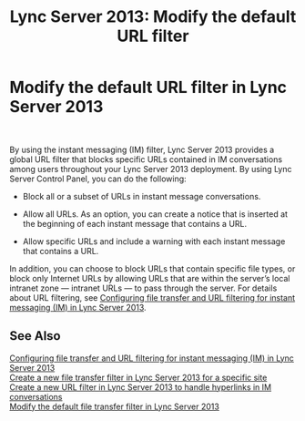 ﻿---
title: 'Lync Server 2013: Modify the default URL filter'
TOCTitle: Modify the default URL filter
ms:assetid: 80a472b3-054e-45a6-80fc-9ee2bda28ee6
ms:mtpsurl: https://technet.microsoft.com/en-us/library/Gg182544(v=OCS.15)
ms:contentKeyID: 48184653
ms.date: 07/23/2014
mtps_version: v=OCS.15
---

# Modify the default URL filter in Lync Server 2013

 


By using the instant messaging (IM) filter, Lync Server 2013 provides a global URL filter that blocks specific URLs contained in IM conversations among users throughout your Lync Server 2013 deployment. By using Lync Server Control Panel, you can do the following:

  - Block all or a subset of URLs in instant message conversations.

  - Allow all URLs. As an option, you can create a notice that is inserted at the beginning of each instant message that contains a URL.

  - Allow specific URLs and include a warning with each instant message that contains a URL.

In addition, you can choose to block URLs that contain specific file types, or block only Internet URLs by allowing URLs that are within the server’s local intranet zone — intranet URLs — to pass through the server. For details about URL filtering, see [Configuring file transfer and URL filtering for instant messaging (IM) in Lync Server 2013](lync-server-2013-configuring-file-transfer-and-url-filtering-for-instant-messaging-im.md).

## See Also


[Configuring file transfer and URL filtering for instant messaging (IM) in Lync Server 2013](lync-server-2013-configuring-file-transfer-and-url-filtering-for-instant-messaging-im.md)  
[Create a new file transfer filter in Lync Server 2013 for a specific site](lync-server-2013-create-a-new-file-transfer-filter-for-a-specific-site.md)  
[Create a new URL filter in Lync Server 2013 to handle hyperlinks in IM conversations](lync-server-2013-create-a-new-url-filter-to-handle-hyperlinks-in-im-conversations.md)  
[Modify the default file transfer filter in Lync Server 2013](lync-server-2013-modify-the-default-file-transfer-filter.md)

